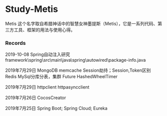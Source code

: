 # Study-Metis

Metis 这个名字取自希腊神话中的智慧女神墨提斯（Metis），它是一系列代码、第三方工具、框架的用法与使用心得。

### Records

2019-10-08
    Spring自动注入研究 framework\spring\src\main\java\spring\autowired\package-info.java
    
2019年7月29日
    MongoDB
    memcache
        Session劫持；Session,Token区别
    Redis
    MySql分库分表，集群
    Future
    HashedWheelTimer
    
2019年7月29日
    httpclient httpasyncclient
    
2019年7月26日
    CocosCreator
    
2019年7月25日
    Spring Boot; Spring Cloud; Eureka